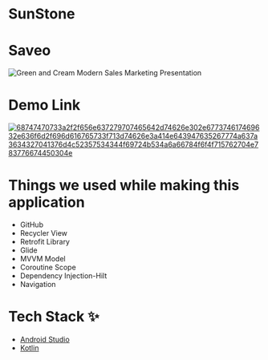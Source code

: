 # SunStone

# Saveo


![Green and Cream Modern Sales Marketing Presentation](https://user-images.githubusercontent.com/86509887/149654034-8d643d45-295d-4824-b0d8-67c75d75e3f8.jpg)


# Demo Link 

[![68747470733a2f2f656e637279707465642d74626e302e677374617469632e636f6d2f696d616765733f713d74626e3a414e643947635267774a637a3634327041376d4c52357534344f69724b534a6a66784f6f4f715762704e783776674450304e](https://user-images.githubusercontent.com/86509887/149654216-db60a1a8-948a-4d92-b4df-468749a381f3.jpg)](https://drive.google.com/file/d/1aRknpqB4kLDcjg7ASCRB48a0do2rJSVh/view?usp=sharing)


# Things we used while making this application

* GitHub
* Recycler View
* Retrofit Library
* Glide
* MVVM Model 
* Coroutine Scope
* Dependency Injection-Hilt
* Navigation

# Tech Stack ✨

* [Android Studio](https://developer.android.com/studio)
* [Kotlin](https://kotlinlang.org/)

